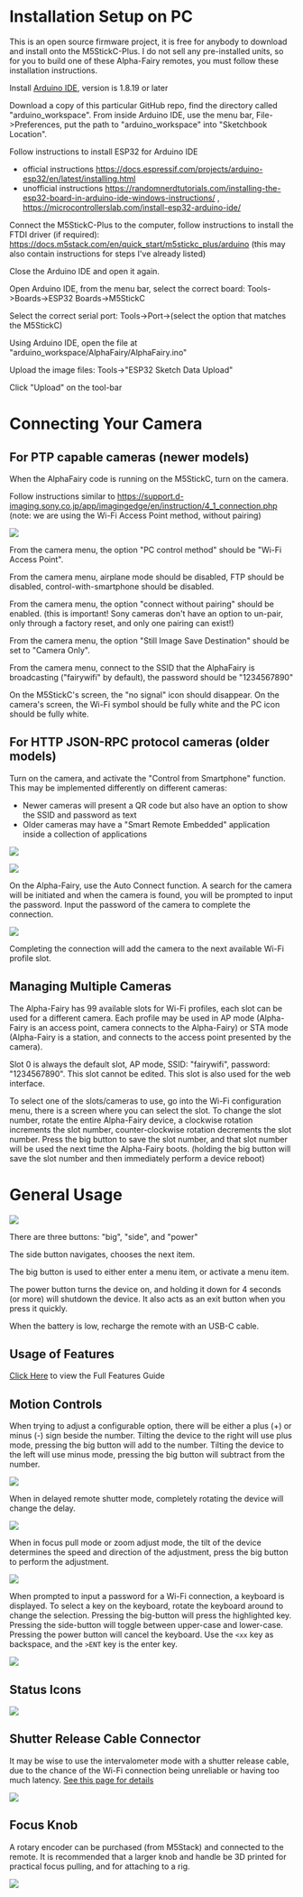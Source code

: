 # Installation Setup on PC

This is an open source firmware project, it is free for anybody to download and install onto the M5StickC-Plus. I do not sell any pre-installed units, so for you to build one of these Alpha-Fairy remotes, you must follow these installation instructions.

Install [Arduino IDE](https://www.arduino.cc/en/software), version is 1.8.19 or later

Download a copy of this particular GitHub repo, find the directory called "arduino_workspace". From inside Arduino IDE, use the menu bar, File->Preferences, put the path to "arduino_workspace" into "Sketchbook Location".

Follow instructions to install ESP32 for Arduino IDE
 * official instructions https://docs.espressif.com/projects/arduino-esp32/en/latest/installing.html
 * unofficial instructions https://randomnerdtutorials.com/installing-the-esp32-board-in-arduino-ide-windows-instructions/ , https://microcontrollerslab.com/install-esp32-arduino-ide/

Connect the M5StickC-Plus to the computer, follow instructions to install the FTDI driver (if required): https://docs.m5stack.com/en/quick_start/m5stickc_plus/arduino (this may also contain instructions for steps I've already listed)

Close the Arduino IDE and open it again.

Open Arduino IDE, from the menu bar, select the correct board: Tools->Boards->ESP32 Boards->M5StickC

Select the correct serial port: Tools->Port->(select the option that matches the M5StickC)

Using Arduino IDE, open the file at "arduino_workspace/AlphaFairy/AlphaFairy.ino"

Upload the image files: Tools->"ESP32 Sketch Data Upload"

Click "Upload" on the tool-bar

# Connecting Your Camera

## For PTP capable cameras (newer models)

When the AlphaFairy code is running on the M5StickC, turn on the camera.

Follow instructions similar to https://support.d-imaging.sony.co.jp/app/imagingedge/en/instruction/4_1_connection.php (note: we are using the Wi-Fi Access Point method, without pairing)

![](doc/img/wifilogin_a1.webp)

From the camera menu, the option "PC control method" should be "Wi-Fi Access Point".

From the camera menu, airplane mode should be disabled, FTP should be disabled, control-with-smartphone should be disabled.

From the camera menu, the option "connect without pairing" should be enabled. (this is important! Sony cameras don't have an option to un-pair, only through a factory reset, and only one pairing can exist!)

From the camera menu, the option "Still Image Save Destination" should be set to "Camera Only".

From the camera menu, connect to the SSID that the AlphaFairy is broadcasting ("fairywifi" by default), the password should be "1234567890"

On the M5StickC's screen, the "no signal" icon should disappear. On the camera's screen, the Wi-Fi symbol should be fully white and the PC icon should be fully white.

## For HTTP JSON-RPC protocol cameras (older models)

Turn on the camera, and activate the "Control from Smartphone" function. This may be implemented differently on different cameras:

 * Newer cameras will present a QR code but also have an option to show the SSID and password as text
 * Older cameras may have a "Smart Remote Embedded" application inside a collection of applications

![](doc/img/wifilogin_a6600.webp)

![](doc/img/wifilogin_rx100.webp)

On the Alpha-Fairy, use the Auto Connect function. A search for the camera will be initiated and when the camera is found, you will be prompted to input the password. Input the password of the camera to complete the connection.

![](doc/img/autoconnect_ani.webp)

Completing the connection will add the camera to the next available Wi-Fi profile slot.

## Managing Multiple Cameras

The Alpha-Fairy has 99 available slots for Wi-Fi profiles, each slot can be used for a different camera. Each profile may be used in AP mode (Alpha-Fairy is an access point, camera connects to the Alpha-Fairy) or STA mode (Alpha-Fairy is a station, and connects to the access point presented by the camera).

Slot 0 is always the default slot, AP mode, SSID: "fairywifi", password: "1234567890". This slot cannot be edited. This slot is also used for the web interface.

To select one of the slots/cameras to use, go into the Wi-Fi configuration menu, there is a screen where you can select the slot. To change the slot number, rotate the entire Alpha-Fairy device, a clockwise rotation increments the slot number, counter-clockwise rotation decrements the slot number. Press the big button to save the slot number, and that slot number will be used the next time the Alpha-Fairy boots. (holding the big button will save the slot number and then immediately perform a device reboot)

# General Usage

![](doc/img/4sides.jpg)

There are three buttons: "big", "side", and "power"

The side button navigates, chooses the next item.

The big button is used to either enter a menu item, or activate a menu item.

The power button turns the device on, and holding it down for 4 seconds (or more) will shutdown the device. It also acts as an exit button when you press it quickly.

When the battery is low, recharge the remote with an USB-C cable.

## Usage of Features

[Click Here](Full-Features-Guide.md) to view the Full Features Guide

## Motion Controls

When trying to adjust a configurable option, there will be either a plus (+) or minus (-) sign beside the number. Tilting the device to the right will use plus mode, pressing the big button will add to the number. Tilting the device to the left will use minus mode, pressing the big button will subtract from the number.

![](doc/img/config_inc_dec.webp)

When in delayed remote shutter mode, completely rotating the device will change the delay.

![](doc/img/spin_num_select.webp)

When in focus pull mode or zoom adjust mode, the tilt of the device determines the speed and direction of the adjustment, press the big button to perform the adjustment.

![](doc/img/focus_pull_imu.webp)

When prompted to input a password for a Wi-Fi connection, a keyboard is displayed. To select a key on the keyboard, rotate the keyboard around to change the selection. Pressing the big-button will press the highlighted key. Pressing the side-button will toggle between upper-case and lower-case. Pressing the power button will cancel the keyboard. Use the `<xx` key as backspace, and the `>ENT` key is the enter key.

![](doc/img/imu_keyboard.webp)

## Status Icons

![](doc/img/icon_labels.png)

## Shutter Release Cable Connector

It may be wise to use the intervalometer mode with a shutter release cable, due to the chance of the Wi-Fi connection being unreliable or having too much latency. [See this page for details](doc/Shutter-Release-Cable-Connector.md)

![](doc/img/shutter_release_cable_plugged_in.jpg)

## Focus Knob

A rotary encoder can be purchased (from M5Stack) and connected to the remote. It is recommended that a larger knob and handle be 3D printed for practical focus pulling, and for attaching to a rig.

![](doc/img/focusknob_1440.jpg)
